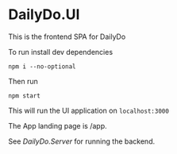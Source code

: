 # DailyDo.UI

This is the frontend SPA for DailyDo 

To run install dev dependencies

```npm i --no-optional```

Then run 

``npm start``

This will run the UI application on ``localhost:3000``

The App landing page is /app.

See *DailyDo.Server* for running the backend. 
